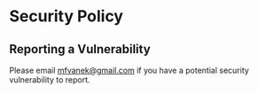 # Security Policy

## Reporting a Vulnerability

Please email mfvanek@gmail.com if you have a potential security vulnerability to report.
